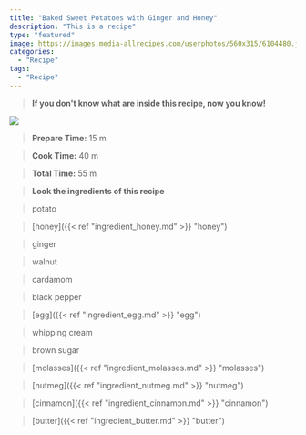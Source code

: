 ```yaml
---
title: "Baked Sweet Potatoes with Ginger and Honey"
description: "This is a recipe"
type: "featured"
image: https://images.media-allrecipes.com/userphotos/560x315/6104480.jpg
categories: 
  - "Recipe"
tags: 
  - "Recipe"
---
```



>**If you don't know what are inside this recipe, now you know!**

![](../images/Recipes-Banner.jpg)
> **Prepare Time:** 15 m


> **Cook Time:** 40 m


> **Total Time:** 55 m

> **Look the ingredients of this recipe**

> potato

> [honey]({{< ref "ingredient_honey.md" >}} "honey")

> ginger

> walnut

> cardamom

> black pepper

> [egg]({{< ref "ingredient_egg.md" >}} "egg")

> whipping cream

> brown sugar

> [molasses]({{< ref "ingredient_molasses.md" >}} "molasses")

> [nutmeg]({{< ref "ingredient_nutmeg.md" >}} "nutmeg")

> [cinnamon]({{< ref "ingredient_cinnamon.md" >}} "cinnamon")

> [butter]({{< ref "ingredient_butter.md" >}} "butter")


